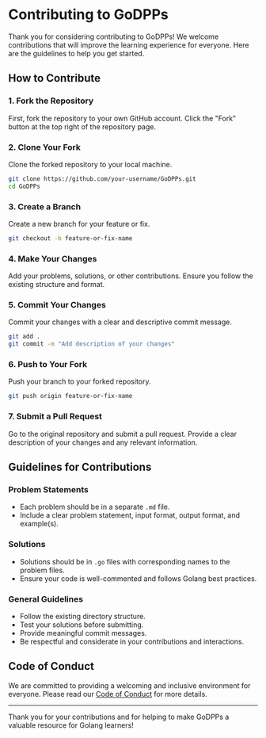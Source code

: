 # Contributing to GoDPPs

Thank you for considering contributing to GoDPPs! We welcome contributions that will improve the learning experience for everyone. Here are the guidelines to help you get started.

## How to Contribute

### 1. Fork the Repository

First, fork the repository to your own GitHub account. Click the "Fork" button at the top right of the repository page.

### 2. Clone Your Fork

Clone the forked repository to your local machine.

```bash
git clone https://github.com/your-username/GoDPPs.git
cd GoDPPs
```

### 3. Create a Branch

Create a new branch for your feature or fix.

```bash
git checkout -b feature-or-fix-name
```

### 4. Make Your Changes

Add your problems, solutions, or other contributions. Ensure you follow the existing structure and format.

### 5. Commit Your Changes

Commit your changes with a clear and descriptive commit message.

```bash
git add .
git commit -m "Add description of your changes"
```

### 6. Push to Your Fork

Push your branch to your forked repository.

```bash
git push origin feature-or-fix-name
```

### 7. Submit a Pull Request

Go to the original repository and submit a pull request. Provide a clear description of your changes and any relevant information.

## Guidelines for Contributions

### Problem Statements

- Each problem should be in a separate `.md` file.
- Include a clear problem statement, input format, output format, and example(s).

### Solutions

- Solutions should be in `.go` files with corresponding names to the problem files.
- Ensure your code is well-commented and follows Golang best practices.

### General Guidelines

- Follow the existing directory structure.
- Test your solutions before submitting.
- Provide meaningful commit messages.
- Be respectful and considerate in your contributions and interactions.

## Code of Conduct

We are committed to providing a welcoming and inclusive environment for everyone. Please read our [Code of Conduct](CODE_OF_CONDUCT.md) for more details.

---

Thank you for your contributions and for helping to make GoDPPs a valuable resource for Golang learners!